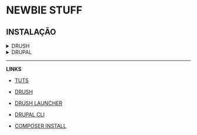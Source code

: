 # NEWBIE STUFF

## INSTALAÇÃO


<details>
  <summary>DRUSH</summary>
  <p>wget -O drush.phar https://github.com/drush-ops/drush-launcher/releases/download/0.6.0/drush.phar</p>
  <p>chmod +x drush.phar</p>
  <p>sudo mv drush.phar /usr/local/bin/drush</p>
  <p>drush self-update</p>
</details>

<details>
  <summary>DRUPAL</summary>
  <p>php -S localhost:4242</p>
  <p>composer create-project drupal-composer/drupal-project:8.x-dev my_site_name_dir --no-interaction</p>
  <p>drush site-install</p>
  <p>composer require drupal/module</p>  
</details>



------

**LINKS**

- [TUTS](https://www.youtube.com/watch?v=iyuhk8UYip0&list=PLpVC00PAQQxHi-llE9Z8-Q747NYWpsq6t&index=2)

- [DRUSH](https://www.drush.org/)

- [DRUSH LAUNCHER](https://github.com/drush-ops/drush-launcher)

- [DRUPAL CLI](https://drupalconsole.com)

- [COMPOSER INSTALL](https://www.drupal.org/docs/develop/using-composer/using-composer-to-install-drupal-and-manage-dependencies)
